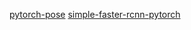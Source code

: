 [pytorch-pose](https://github.com/bearpaw/pytorch-pose/tree/master/pose/utils)
[simple-faster-rcnn-pytorch](https://github.com/chenyuntc/simple-faster-rcnn-pytorch/tree/master/utils)
